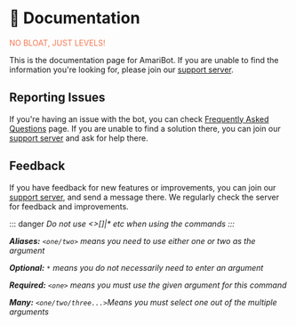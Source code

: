 # 🤖 Documentation

<div style="margin-top: 5px; color: #f67852;">NO BLOAT, JUST LEVELS!</div>

This is the documentation page for AmariBot. If you are unable to find the information you're looking for, please join our [support server](https://discord.gg/kqefESMzQj).

## Reporting Issues

If you're having an issue with the bot, you can check [Frequently Asked Questions](https://litochee.gitbook.io/amaribot/faq) page. If you are unable to find a solution there, you can join our [support server](https://discord.gg/kqefESMzQj) and ask for help there.

## Feedback

If you have feedback for new features or improvements, you can join our [support server](https://discord.gg/kqefESMzQj), and send a message there. We regularly check the server for feedback and improvements.

::: danger <i/>
Do not use <>[]|\* etc when using the commands
:::

**Aliases:** `<one/two>` means you need to use either one or two as the argument

**Optional:** `*` means you do not necessarily need to enter an argument

**Required:** `<one>` means you must use the given argument for this command

**Many:** `<one/two/three...>`Means you must select one out of the multiple arguments
